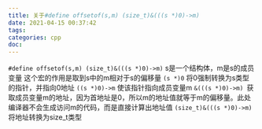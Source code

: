 ```yaml
---
title: 关于#define offsetof(s,m) (size_t)&(((s *)0)->m)
date: 2021-04-15 00:37:42
tags:
categories: cpp
doc:
---
```


`#define offsetof(s,m) (size_t)&(((s *)0)->m)`
s是一个结构体，m是s的成员变量
这个宏的作用是取到s中的m相对于s的偏移量
`(s *)0` 将0强制转换为s类型的指针，并指向0地址
`((s *)0)->m` 使该指针指向成员变量m
`&(((s *)0)->m) `获取成员变量m的地址，因为首地址是0，所以m的地址值就等于m的偏移量。此处编译器不会生成访问m的代码，而是直接计算出地址值
`(size_t)&(((s *)0)->m)` 将地址转换为size_t类型
